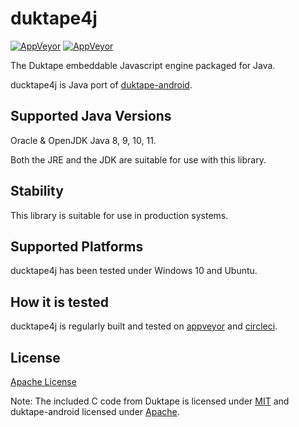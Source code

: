 # duktape4j

[![AppVeyor](https://img.shields.io/appveyor/ci/WebFolder/duktape4j.svg?label=windows&logo=windows)](https://ci.appveyor.com/project/WebFolder/duktape4j) [![AppVeyor](https://img.shields.io/appveyor/ci/WebFolder/duktape4j.svg?label=ubuntu)](https://circleci.com/gh/webfolderio/duktape4j)

The Duktape embeddable Javascript engine packaged for Java.

ducktape4j is Java port of [duktape-android](https://github.com/square/duktape-android/).

Supported Java Versions
-----------------------

Oracle & OpenJDK Java 8, 9, 10, 11.

Both the JRE and the JDK are suitable for use with this library.

Stability
---------
This library is suitable for use in production systems.

Supported Platforms
-------------------
ducktape4j has been tested under Windows 10 and Ubuntu.

How it is tested
----------------
ducktape4j is regularly built and tested on [appveyor](https://ci.appveyor.com/project/WebFolder/duktape4j) and [circleci](https://circleci.com/gh/webfolderio/duktape4j).

License
-------
[Apache License](https://github.com/webfolderio/duktape4j/blob/master/LICENSE)

Note: The included C code from Duktape is licensed under [MIT](https://github.com/svaarala/duktape/blob/master/LICENSE.txt) and duktape-android licensed under [Apache](https://github.com/square/duktape-android/blob/master/LICENSE).

